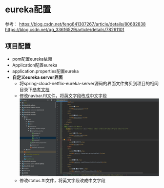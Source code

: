 # eureka配置
参考：
https://blog.csdn.net/feng641307267/article/details/80682838
https://blog.csdn.net/qq_33616529/article/details/78291101

项目配置
---

* pom配置eureka依赖
* Application配置eureka
* application.properties配置eureka
* **自定义eureka server界面**
    * 将spring-cloud-netflix-eureka-server源码的界面文件拷贝到项目的相同目录下[参考文档][1]
    * 修改navbar.ftl文件，将英文字段改成中文字段
    ![ic_ribbon.png](https://github.com/yueyue10/Spring-Cloud-Cli/blob/master/cloud-ida-eureka/doc/ic_navbar.png?raw=true)
    * 修改status.ftl文件，将英文字段改成中文字段
    
[1]:https://blog.csdn.net/feng641307267/article/details/80682838